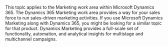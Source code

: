 This topic applies to the Marketing work area within Microsoft Dynamics 365. The Dynamics 365 Marketing work area provides a way for your sales force to run sales-driven marketing activities. If you use Microsoft Dynamics Marketing along with Dynamics 365, you might be looking for a similar topic for that product. Dynamics Marketing provides a full-scale set of functionality, automation, and analytical insights for multistage and multichannel campaigns.